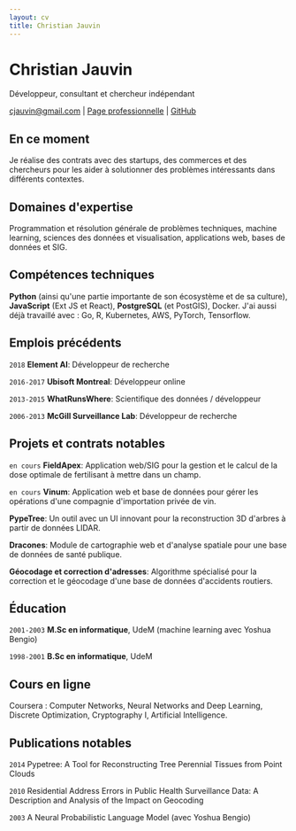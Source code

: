 ```yaml
---
layout: cv
title: Christian Jauvin
---
```

# Christian Jauvin
Développeur, consultant et chercheur indépendant

<div id="webaddress">
    <a href="mailto:cjauvin@gmail.com">cjauvin@gmail.com</a> |
    <a href="https://cjauvin.github.io/fr">Page professionnelle</a> |
    <a href="https://github.com/cjauvin">GitHub</a>
</div>

## En ce moment

Je réalise des contrats avec des startups, des commerces et des chercheurs pour les aider à solutionner des problèmes intéressants dans différents contextes.

## Domaines d'expertise

Programmation et résolution générale de problèmes techniques, machine learning, sciences des données et visualisation, applications web, bases de données et SIG.

## Compétences techniques

__Python__ (ainsi qu'une partie importante de son écosystème et de sa culture), __JavaScript__ (Ext JS et React), __PostgreSQL__ (et PostGIS), Docker. J'ai aussi déjà travaillé avec : Go, R, Kubernetes, AWS, PyTorch, Tensorflow.

## Emplois précédents

`2018`
__Element AI__: Développeur de recherche

`2016-2017`
__Ubisoft Montreal__: Développeur online

`2013-2015`
__WhatRunsWhere__: Scientifique des données / développeur

`2006-2013`
__McGill Surveillance Lab__: Développeur de recherche

## Projets et contrats notables

`en cours`
__FieldApex__: Application web/SIG pour la gestion et le calcul de la dose optimale de fertilisant à mettre dans un champ.

`en cours`
__Vinum__: Application web et base de données pour gérer les opérations d'une compagnie d'importation privée de vin.

__PypeTree__: Un outil avec un UI innovant pour la reconstruction 3D d'arbres à partir de données LIDAR.

__Dracones__: Module de cartographie web et d'analyse spatiale pour une base de données de santé publique.

__Géocodage et correction d'adresses__: Algorithme spécialisé pour la correction et le géocodage d'une base de données d'accidents routiers.

## Éducation

`2001-2003`
__M.Sc en informatique__, UdeM (machine learning avec Yoshua Bengio)

`1998-2001`
__B.Sc en informatique__, UdeM

## Cours en ligne

Coursera : Computer Networks, Neural Networks and Deep Learning, Discrete Optimization, Cryptography I, Artificial Intelligence.

## Publications notables

`2014`
Pypetree: A Tool for Reconstructing Tree Perennial Tissues from Point Clouds

`2010`
Residential Address Errors in Public Health Surveillance Data: A Description and Analysis of the Impact on Geocoding

`2003`
A Neural Probabilistic Language Model (avec Yoshua Bengio)


<!-- ### Footer

Last updated: January 2020 -->

